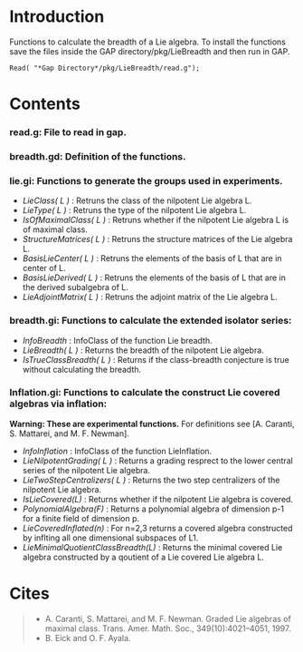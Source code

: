 # Introduction

Functions to calculate the breadth of a Lie algebra.
To install the functions save the files inside the GAP directory/pkg/LieBreadth and then run in GAP.
```
Read( "*Gap Directory*/pkg/LieBreadth/read.g");
```

# Contents

### read.g:       File to read in gap.

### breadth.gd:      Definition of the functions.

### lie.gi:      Functions to generate the groups used in experiments.
  - *LieClass( L )* : Retruns the class of the nilpotent Lie algebra L.
  - *LieType( L )* : Retruns the type of the nilpotent Lie algebra L.
  - *IsOfMaximalClass( L )* : Retruns whether if the nilpotent Lie algebra L is of maximal class.
  - *StructureMatrices( L )* : Retruns the structure matrices of the Lie algebra L.
  - *BasisLieCenter( L )* : Retruns the elements of the basis of L that are in center of L.
  - *BasisLieDerived( L )* : Retruns the elements of the basis of L that are in the derived subalgebra of L.
  - *LieAdjointMatrix( L )* : Retruns the adjoint matrix of the Lie algebra L.

### breadth.gi: Functions to calculate the extended isolator series:
- *InfoBreadth* : InfoClass of the function Lie breadth.
- *LieBreadth( L )* : Returns the breadth of the nilpotent Lie algebra.
- *IsTrueClassBreadth( L )* : Returns if the class-breadth conjecture is true without calculating the breadth.

### Inflation.gi: Functions to calculate the construct Lie covered algebras via inflation:
**Warning: These are experimental functions.** For definitions see [A. Caranti, S. Mattarei, and M. F. Newman].
- *InfoInflation* : InfoClass of the function LieInflation.
- *LieNilpotentGrading( L )* : Returns a grading resprect to the lower central series of the nilpotent Lie algebra.
- *LieTwoStepCentralizers( L )* : Returns the two step centralizers of the nilpotent Lie algebra.
- *IsLieCovered(L)* : Returns whether if the nilpotent Lie algebra is covered.
- *PolynomialAlgebra(F)* : Returns a polynomial algebra of dimension p-1 for a finite field of dimension p.
- *LieCoveredInflated(n)* : For n=2,3 returns a covered algebra constructed by inflting all one dimensional subspaces of L1.
- *LieMinimalQuotientClassBreadth(L)* : Returns the minimal covered Lie algebra constructed by a qoutient of a Lie covered Lie algebra L.

# Cites

> - A. Caranti, S. Mattarei, and M. F. Newman. Graded Lie algebras of maximal class. Trans. Amer. Math. Soc., 349(10):4021–4051, 1997.
> - B. Eick and O. F. Ayala. 